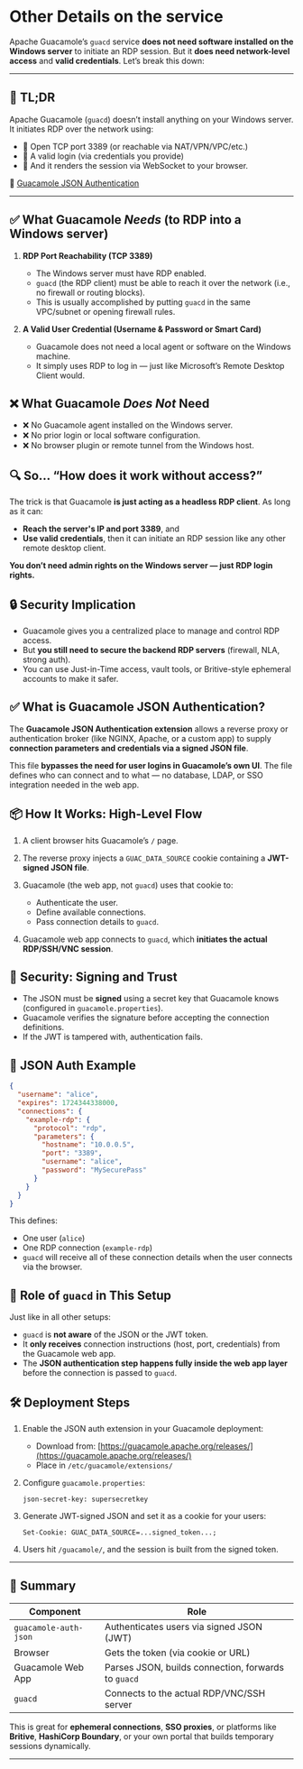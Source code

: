 # Other Details on the service

Apache Guacamole’s `guacd` service **does not need software installed on the Windows server** to initiate an RDP session. But it **does need network-level access** and **valid credentials**. Let’s break this down:

---

## 🧠 TL;DR

Apache Guacamole (`guacd`) doesn’t install anything on your Windows server.
It initiates RDP over the network using:

* 📡 Open TCP port 3389 (or reachable via NAT/VPN/VPC/etc.)
* 🔑 A valid login (via credentials you provide)
* 🧠 And it renders the session via WebSocket to your browser.

📖 [Guacamole JSON Authentication](https://guacamole.apache.org/doc/gug/json-auth.html)

---

## ✅ What Guacamole *Needs* (to RDP into a Windows server)

1. **RDP Port Reachability (TCP 3389)**

   * The Windows server must have RDP enabled.
   * `guacd` (the RDP client) must be able to reach it over the network (i.e., no firewall or routing blocks).
   * This is usually accomplished by putting `guacd` in the same VPC/subnet or opening firewall rules.

2. **A Valid User Credential (Username & Password or Smart Card)**

   * Guacamole does not need a local agent or software on the Windows machine.
   * It simply uses RDP to log in — just like Microsoft’s Remote Desktop Client would.

## ❌ What Guacamole *Does Not* Need

* ❌ No Guacamole agent installed on the Windows server.
* ❌ No prior login or local software configuration.
* ❌ No browser plugin or remote tunnel from the Windows host.

## 🔍 So… “How does it work without access?”

The trick is that Guacamole **is just acting as a headless RDP client**. As long as it can:

* **Reach the server's IP and port 3389**, and
* **Use valid credentials**,
  then it can initiate an RDP session like any other remote desktop client.

**You don’t need admin rights on the Windows server — just RDP login rights.**

## 🔒 Security Implication

* Guacamole gives you a centralized place to manage and control RDP access.
* But **you still need to secure the backend RDP servers** (firewall, NLA, strong auth).
* You can use Just-in-Time access, vault tools, or Britive-style ephemeral accounts to make it safer.

## ✅ What is Guacamole JSON Authentication?

The **Guacamole JSON Authentication extension** allows a reverse proxy or authentication broker (like NGINX, Apache, or a custom app) to supply **connection parameters and credentials via a signed JSON file**.

This file **bypasses the need for user logins in Guacamole’s own UI**. The file defines who can connect and to what — no database, LDAP, or SSO integration needed in the web app.

## 📦 How It Works: High-Level Flow

1. A client browser hits Guacamole’s `/` page.
2. The reverse proxy injects a `GUAC_DATA_SOURCE` cookie containing a **JWT-signed JSON file**.
3. Guacamole (the web app, not `guacd`) uses that cookie to:

   * Authenticate the user.
   * Define available connections.
   * Pass connection details to `guacd`.
4. Guacamole web app connects to `guacd`, which **initiates the actual RDP/SSH/VNC session**.

## 🔐 Security: Signing and Trust

* The JSON must be **signed** using a secret key that Guacamole knows (configured in `guacamole.properties`).
* Guacamole verifies the signature before accepting the connection definitions.
* If the JWT is tampered with, authentication fails.

## 🧾 JSON Auth Example

```json
{
  "username": "alice",
  "expires": 1724344338000,
  "connections": {
    "example-rdp": {
      "protocol": "rdp",
      "parameters": {
        "hostname": "10.0.0.5",
        "port": "3389",
        "username": "alice",
        "password": "MySecurePass"
      }
    }
  }
}
```

This defines:

* One user (`alice`)
* One RDP connection (`example-rdp`)
* `guacd` will receive all of these connection details when the user connects via the browser.

## 🧩 Role of `guacd` in This Setup

Just like in all other setups:

* `guacd` is **not aware** of the JSON or the JWT token.
* It **only receives** connection instructions (host, port, credentials) from the Guacamole web app.
* The **JSON authentication step happens fully inside the web app layer** before the connection is passed to `guacd`.

## 🛠️ Deployment Steps

1. Enable the JSON auth extension in your Guacamole deployment:

   * Download from: [https://guacamole.apache.org/releases/](https://guacamole.apache.org/releases/)
   * Place in `/etc/guacamole/extensions/`

2. Configure `guacamole.properties`:

   ```properties
   json-secret-key: supersecretkey
   ```

3. Generate JWT-signed JSON and set it as a cookie for your users:

   ```http
   Set-Cookie: GUAC_DATA_SOURCE=...signed_token...;
   ```

4. Users hit `/guacamole/`, and the session is built from the signed token.

---

## 🧠 Summary

| Component             | Role                                                |
| --------------------- | --------------------------------------------------- |
| `guacamole-auth-json` | Authenticates users via signed JSON (JWT)           |
| Browser               | Gets the token (via cookie or URL)                  |
| Guacamole Web App     | Parses JSON, builds connection, forwards to `guacd` |
| `guacd`               | Connects to the actual RDP/VNC/SSH server           |

This is great for **ephemeral connections**, **SSO proxies**, or platforms like **Britive**, **HashiCorp Boundary**, or your own portal that builds temporary sessions dynamically.

---
